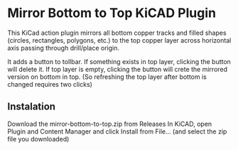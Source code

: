 # Mirror Bottom to Top KiCAD Plugin

This KiCad action plugin mirrors all bottom copper tracks and filled shapes (circles, rectangles, polygons, etc.) to the top copper layer across horizontal axis passing through drill/place origin.

It adds a button to tollbar. If something exists in top layer, clicking the button will delete it. If top layer is empty, clicking the button will crete the mirrored version on bottom in top. (So refreshing the top layer after bottom is changed requires two clicks)

## Instalation
Download the mirror-bottom-to-top.zip from Releases
In KiCAD, open Plugin and Content Manager and click Install from File... (and select the zip file you downloaded)

